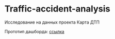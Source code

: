 # Traffic-accident-analysis
Исследование на данных проекта Карта ДТП

Прототип дашборда: [ссылка](https://datalens.yandex/xvrr928ale9ci)
